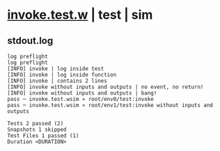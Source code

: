 # [invoke.test.w](../../../../../../tests/sdk_tests/function/invoke.test.w) | test | sim

## stdout.log
```log
log preflight
log preflight
[INFO] invoke | log inside test
[INFO] invoke | log inside function
[INFO] invoke | contains 2 lines
[INFO] invoke without inputs and outputs | no event, no return!
[INFO] invoke without inputs and outputs | bang!
pass ─ invoke.test.wsim » root/env0/test:invoke                           
pass ─ invoke.test.wsim » root/env1/test:invoke without inputs and outputs

Tests 2 passed (2)
Snapshots 1 skipped
Test Files 1 passed (1)
Duration <DURATION>
```

